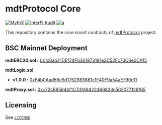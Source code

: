 # mdtProtocol Core

[![MythX](https://badgen.net/https/api.mythx.io/v1/projects/63496fed-adcb-4e48-bc10-43a1b9619985/badge/data?cache=300&icon=https://raw.githubusercontent.com/ConsenSys/mythx-github-badge/main/logo_white.svg)](#)
[![InterFi Audit](https://badgen.net/badge/InterFi%20Audit/pending/grey?icon=github)](#)
[![a](https://badgen.net/badge/Statistics/0%20Snipes%20from%200%20Snipers/blue?icon=bitcoin-lightning&cache=300)](#)

This repository contains the core smart contracts of [mdtProtocol](https://mdt.gg/) project.

## BSC Mainnet Deployment

**mdtERC20.sol :** [0x1c6ab21DEf24F6361873191e3C52Fc76C6e0CA15](https://bscscan.com/address/0x1c6ab21def24f6361873191e3c52fc76c6e0ca15#code)

**mdtLogic.sol**

- **v1.0.0 :** [0xF4b0Aad56c9d1752983881c1F40F9a5AaE790c11](https://bscscan.com/address/0xf4b0aad56c9d1752983881c1f40f9a5aae790c11#code)

**mdtProxy.sol :** [0xc72cB9584bf1C7d1A9422466823c562077126f65](https://bscscan.com/address/0xc72cB9584bf1C7d1A9422466823c562077126f65#code)

## Licensing

See [`LICENSE`](./LICENSE)
